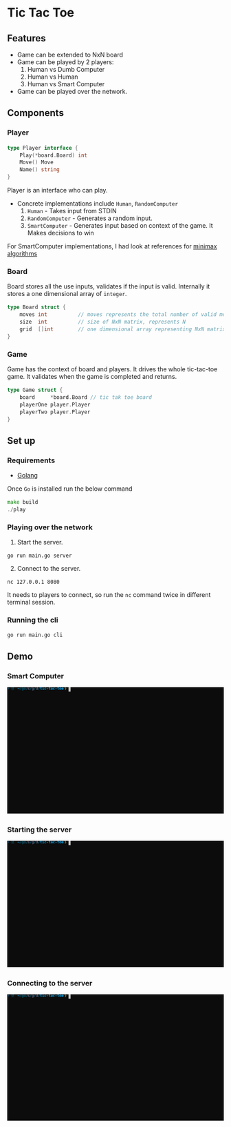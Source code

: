 # Tic Tac Toe

## Features

- Game can be extended to NxN board
- Game can be played by 2 players:
    1. Human vs Dumb Computer
    2. Human vs Human
    3. Human vs Smart Computer
- Game can be played over the network.


## Components

### Player

```go
type Player interface {
    Play(*board.Board) int
    Move() Move
    Name() string
}
```

Player is an interface who can play.

- Concrete implementations include `Human`, `RandomComputer`
    1. `Human` - Takes input from STDIN
    2. `RandomComputer` - Generates a random input.
    3. `SmartComputer` - Generates input based on context of the game. It Makes decisions to win

For SmartComputer implementations, I had look at references for [minimax algorithms](https://www.youtube.com/watch?v=trKjYdBASyQ&t=772s&ab_channel=TheCodingTrain)

### Board

Board stores all the use inputs, validates if the input is valid.
Internally it stores a one dimensional array of `integer`.

```go
type Board struct {
    moves int          // moves represents the total number of valid moves made on board
    size  int          // size of NxN matrix, represents N
    grid  []int        // one dimensional array representing NxN matrix
}
```

### Game

Game has the context of board and players. It drives the whole tic-tac-toe game.
It validates when the game is completed and returns.

```go
type Game struct {
    board     *board.Board // tic tak toe board
    playerOne player.Player
    playerTwo player.Player
}
```

## Set up

### Requirements

- [Golang](https://golang.org/dl/)

Once `Go` is installed run the below command

```go
make build
./play
```

### Playing over the network

1. Start the server.

```shell
go run main.go server
```

2. Connect to the server.

```shell
nc 127.0.0.1 8080
```

It needs to players to connect, so run the `nc` command twice in different terminal session.

### Running the cli

```shell
go run main.go cli
```

## Demo

### Smart Computer

<img src="smart_computer.svg"/>


### Starting the server

<img src="server_startup.svg"/>


### Connecting to the server

<img src="network_play.svg"/>
